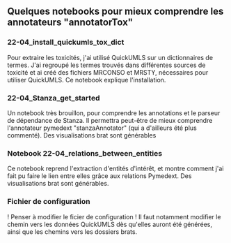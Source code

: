 ## Quelques notebooks pour mieux comprendre les annotateurs "annotatorTox"

### 22-04_install_quickumls_tox_dict

Pour extraire les toxicités, j'ai utilisé QuickUMLS sur un dictionnaires de termes. J'ai regroupé les termes trouvés dans différentes sources de toxicité et ai créé des fichiers MRCONSO et MRSTY, nécessaires pour utiliser QuickUMLS. Ce notebook explique l'installation.

### 22-04_Stanza_get_started

Un notebook très brouillon, pour comprendre les annotations et le parseur de dépendance de Stanza.
Il permettra peut-être de mieux comprendre l'annotateur pymedext "stanzaAnnotator" (qui a d'ailleurs été plus commenté).
Des visualisations brat sont générables

### Notebook 22-04_relations_between_entities

Ce notebook reprend l'extraction d'entités d'intérêt, et montre comment j'ai fait pu faire le lien entre elles grâce aux relations Pymedext.
Des visualisations brat sont générables.


### Fichier de configuration

! Penser à modifier le ficier de configuration !
Il faut notamment modifier le chemin vers les données QuickUMLS dès qu'elles auront été générées, ainsi que les chemins vers les dossiers brats.


